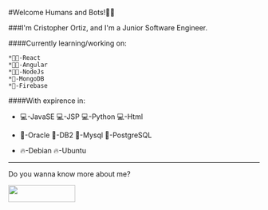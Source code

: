 #Welcome Humans and Bots!🙋‍♂️

###I'm Cristopher Ortiz, and I'm a Junior Software Engineer.

####Currently learning/working on:

    *👨‍💻-React
    *👨‍💻-Angular
    *👨‍💻-NodeJs
    *💾-MongoDB
    *💾-Firebase

####With expirence in:

   * 💻-JavaSE   💻-JSP   💻-Python   💻-Html

   * 💾-Oracle   💾-DB2   💾-Mysql   💾-PostgreSQL

   * 🔥-Debian   🔥-Ubuntu
---
<div>
  <p>Do you wanna know more about me?</p>
  <a href="https://www.linkedin.com/in/crisdev/> target="_blank">
       <img    
    src="https://upload.wikimedia.org/wikipedia/commons/thumb/8/80/LinkedIn_Logo_2013.svg/268px-LinkedIn_Logo_2013.svg.png"
    height="34"
    width="134"
  />                                                           
  </a>
</div>
